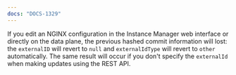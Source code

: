 ```yaml
---
docs: "DOCS-1329"
---
```


If you edit an NGINX configuration in the Instance Manager web interface or directly on the data plane, the previous hashed commit information will lost: the `externalID` will revert to `null` and `externalIdType` will revert to `other` automatically. The same result will occur if you don't specify the `externalId` when making updates using the REST API.